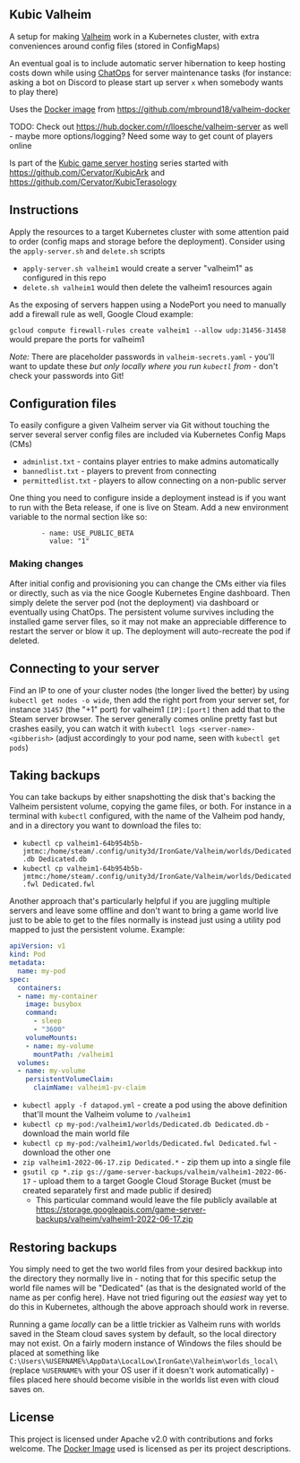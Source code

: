 ## Kubic Valheim

A setup for making [Valheim](https://www.valheimgame.com/) work in a Kubernetes cluster, with extra conveniences around config files (stored in ConfigMaps)

An eventual goal is to include automatic server hibernation to keep hosting costs down while using [ChatOps](https://docs.stackstorm.com/chatops/chatops.html) for server maintenance tasks (for instance: asking a bot on Discord to please start up server `x` when somebody wants to play there)

Uses the [Docker image](https://hub.docker.com/r/mbround18/valheim) from https://github.com/mbround18/valheim-docker

TODO: Check out https://hub.docker.com/r/lloesche/valheim-server as well - maybe more options/logging? Need some way to get count of players online

Is part of the [Kubic game server hosting](https://github.com/Cervator/KubicGameHosting) series started with https://github.com/Cervator/KubicArk and https://github.com/Cervator/KubicTerasology


## Instructions

Apply the resources to a target Kubernetes cluster with some attention paid to order (config maps and storage before the deployment). Consider using the `apply-server.sh` and `delete.sh` scripts

* `apply-server.sh valheim1` would create a server "valheim1" as configured in this repo
* `delete.sh valheim1` would then delete the valheim1 resources again

As the exposing of servers happen using a NodePort you need to manually add a firewall rule as well, Google Cloud example:

`gcloud compute firewall-rules create valheim1 --allow udp:31456-31458` would prepare the ports for valheim1

*Note:* There are placeholder passwords in `valheim-secrets.yaml` - you'll want to update these _but only locally where you run `kubectl` from_ - don't check your passwords into Git!


## Configuration files

To easily configure a given Valheim server via Git without touching the server several server config files are included via Kubernetes Config Maps (CMs)

* `adminlist.txt` - contains player entries to make admins automatically
* `bannedlist.txt` - players to prevent from connecting
* `permittedlist.txt` - players to allow connecting on a non-public server

One thing you need to configure inside a deployment instead is if you want to run with the Beta release, if one is live on Steam. Add a new environment variable to the normal section like so:

```
        - name: USE_PUBLIC_BETA
          value: "1"
```

### Making changes

After initial config and provisioning you can change the CMs either via files or directly, such as via the nice Google Kubernetes Engine dashboard. Then simply delete the server pod (not the deployment) via dashboard or eventually using ChatOps. The persistent volume survives including the installed game server files, so it may not make an appreciable difference to restart the server or blow it up. The deployment will auto-recreate the pod if deleted.


## Connecting to your server

Find an IP to one of your cluster nodes (the longer lived the better) by using `kubectl get nodes -o wide`, then add the right port from your server set, for instance `31457` (the "+1" port) for valheim1 `[IP]:[port]` then add that to the Steam server browser. The server generally comes online pretty fast but crashes easily, you can watch it with `kubectl logs <server-name>-<gibberish>` (adjust accordingly to your pod name, seen with `kubectl get pods`)


## Taking backups

You can take backups by either snapshotting the disk that's backing the Valheim persistent volume, copying the game files, or both. For instance in a terminal with `kubectl` configured, with the name of the Valheim pod handy, and in a directory you want to download the files to:

* `kubectl cp valheim1-64b954b5b-jmtmc:/home/steam/.config/unity3d/IronGate/Valheim/worlds/Dedicated.db Dedicated.db`
* `kubectl cp valheim1-64b954b5b-jmtmc:/home/steam/.config/unity3d/IronGate/Valheim/worlds/Dedicated.fwl Dedicated.fwl`

Another approach that's particularly helpful if you are juggling multiple servers and leave some offline and don't want to bring a game world live just to be able to get to the files normally is instead just using a utility pod mapped to just the persistent volume. Example:

```datapod.yml
apiVersion: v1
kind: Pod
metadata:
  name: my-pod
spec:
  containers:
  - name: my-container
    image: busybox
    command:
      - sleep
      - "3600"
    volumeMounts:
    - name: my-volume
      mountPath: /valheim1
  volumes:
  - name: my-volume
    persistentVolumeClaim:
      claimName: valheim1-pv-claim
```

* `kubectl apply -f datapod.yml` - create a pod using the above definition that'll mount the Valheim volume to `/valheim1`
* `kubectl cp my-pod:/valheim1/worlds/Dedicated.db Dedicated.db` - download the main world file
* `kubectl cp my-pod:/valheim1/worlds/Dedicated.fwl Dedicated.fwl` - download the other one
* `zip valheim1-2022-06-17.zip Dedicated.*` - zip them up into a single file
* `gsutil cp *.zip gs://game-server-backups/valheim/valheim1-2022-06-17` - upload them to a target Google Cloud Storage Bucket (must be created separately first and made public if desired)
  * This particular command would leave the file publicly available at https://storage.googleapis.com/game-server-backups/valheim/valheim1-2022-06-17.zip

## Restoring backups

You simply need to get the two world files from your desired backkup into the directory they normally live in - noting that for this specific setup the world file names will be "Dedicated" (as that is the designated world of the name as per config here). Have not tried figuring out the _easiest_ way yet to do this in Kubernetes, although the above approach should work in reverse.

Running a game _locally_ can be a little trickier as Valheim runs with worlds saved in the Steam cloud saves system by default, so the local directory may not exist. On a fairly modern instance of Windows the files should be placed at something like `C:\Users\%USERNAME%\AppData\LocalLow\IronGate\Valheim\worlds_local\` (replace `%USERNAME%` with your OS user if it doesn't work automatically) - files placed here should become visible in the worlds list even with cloud saves on.

## License

This project is licensed under Apache v2.0 with contributions and forks welcome. The [Docker Image](https://github.com/mbround18/valheim-docker) used is licensed as per its project descriptions.

